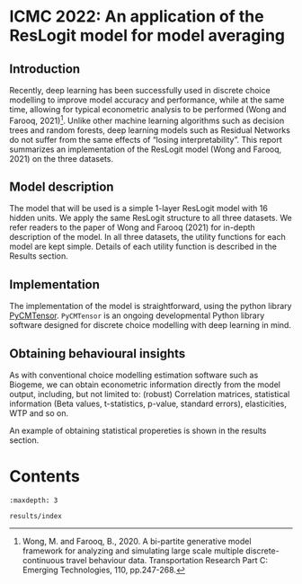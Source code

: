 # ICMC 2022: An application of the ResLogit model for model averaging

## Introduction
Recently, deep learning has been successfully used in discrete choice modelling to 
improve model accuracy and performance, while at the same time, allowing for typical 
econometric analysis to be performed (Wong and Farooq, 2021)[^wongResLogit]. Unlike 
other machine learning algorithms such as decision trees and random forests, deep 
learning models such as Residual Networks do not suffer from the same effects of 
“losing interpretability”. This report summarizes an implementation of the ResLogit 
model (Wong and Farooq, 2021) on the three datasets.

## Model description
The model that will be used is a simple 1-layer ResLogit model with 16 hidden units. We 
apply the same ResLogit structure to all three datasets. We refer readers to the paper 
of Wong and Farooq (2021) for in-depth description of the model. In all three datasets, 
the utility functions for each model are kept simple. Details of each utility function 
is described in the Results section.

## Implementation
The implementation of the model is straightforward, using the python library 
[PyCMTensor](https://github.com/mwong009/pycmtensor). `PyCMTensor` is an ongoing 
developmental Python library software designed for discrete choice modelling with 
deep learning in mind.

## Obtaining behavioural insights
As with conventional choice modelling estimation software such as Biogeme, we can 
obtain econometric information directly from the model output, including, but not 
limited to: (robust) Correlation matrices, statistical information (Beta values, 
t-statistics, p-value, standard errors), elasticities, WTP and so on.

An example of obtaining statistical propereties is shown in the results section.

[^wongResLogit]: Wong, M. and Farooq, B., 2020. A bi-partite generative model framework for analyzing and simulating large scale multiple discrete-continuous travel behaviour data. Transportation Research Part C: Emerging Technologies, 110, pp.247-268.

# Contents

```{toctree}
:maxdepth: 3

results/index

```